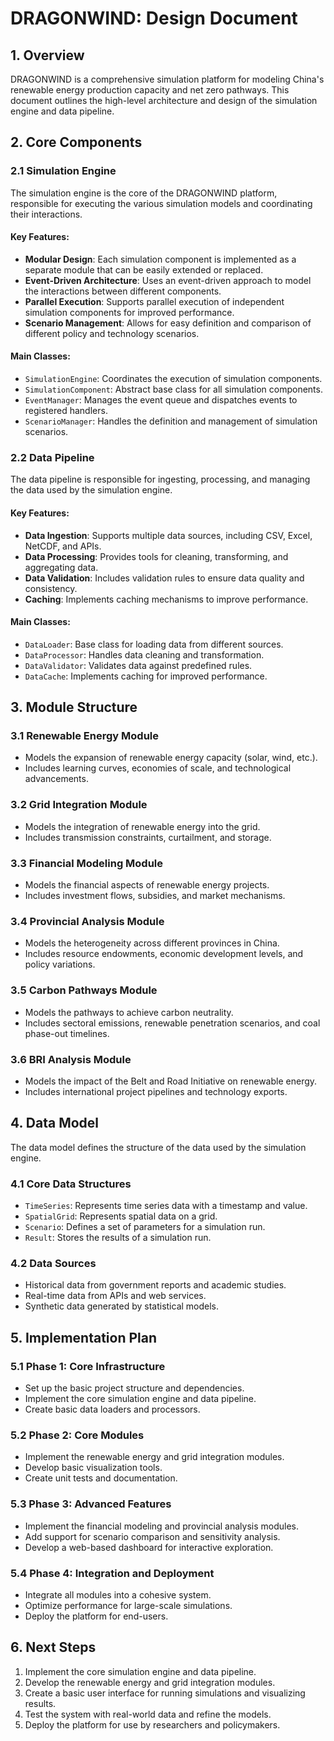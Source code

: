 # DRAGONWIND: Design Document

## 1. Overview

DRAGONWIND is a comprehensive simulation platform for modeling China's renewable energy production capacity and net zero pathways. This document outlines the high-level architecture and design of the simulation engine and data pipeline.

## 2. Core Components

### 2.1 Simulation Engine

The simulation engine is the core of the DRAGONWIND platform, responsible for executing the various simulation models and coordinating their interactions.

#### Key Features:
- **Modular Design**: Each simulation component is implemented as a separate module that can be easily extended or replaced.
- **Event-Driven Architecture**: Uses an event-driven approach to model the interactions between different components.
- **Parallel Execution**: Supports parallel execution of independent simulation components for improved performance.
- **Scenario Management**: Allows for easy definition and comparison of different policy and technology scenarios.

#### Main Classes:
- `SimulationEngine`: Coordinates the execution of simulation components.
- `SimulationComponent`: Abstract base class for all simulation components.
- `EventManager`: Manages the event queue and dispatches events to registered handlers.
- `ScenarioManager`: Handles the definition and management of simulation scenarios.

### 2.2 Data Pipeline

The data pipeline is responsible for ingesting, processing, and managing the data used by the simulation engine.

#### Key Features:
- **Data Ingestion**: Supports multiple data sources, including CSV, Excel, NetCDF, and APIs.
- **Data Processing**: Provides tools for cleaning, transforming, and aggregating data.
- **Data Validation**: Includes validation rules to ensure data quality and consistency.
- **Caching**: Implements caching mechanisms to improve performance.

#### Main Classes:
- `DataLoader`: Base class for loading data from different sources.
- `DataProcessor`: Handles data cleaning and transformation.
- `DataValidator`: Validates data against predefined rules.
- `DataCache`: Implements caching for improved performance.

## 3. Module Structure

### 3.1 Renewable Energy Module
- Models the expansion of renewable energy capacity (solar, wind, etc.).
- Includes learning curves, economies of scale, and technological advancements.

### 3.2 Grid Integration Module
- Models the integration of renewable energy into the grid.
- Includes transmission constraints, curtailment, and storage.

### 3.3 Financial Modeling Module
- Models the financial aspects of renewable energy projects.
- Includes investment flows, subsidies, and market mechanisms.

### 3.4 Provincial Analysis Module
- Models the heterogeneity across different provinces in China.
- Includes resource endowments, economic development levels, and policy variations.

### 3.5 Carbon Pathways Module
- Models the pathways to achieve carbon neutrality.
- Includes sectoral emissions, renewable penetration scenarios, and coal phase-out timelines.

### 3.6 BRI Analysis Module
- Models the impact of the Belt and Road Initiative on renewable energy.
- Includes international project pipelines and technology exports.

## 4. Data Model

The data model defines the structure of the data used by the simulation engine.

### 4.1 Core Data Structures
- `TimeSeries`: Represents time series data with a timestamp and value.
- `SpatialGrid`: Represents spatial data on a grid.
- `Scenario`: Defines a set of parameters for a simulation run.
- `Result`: Stores the results of a simulation run.

### 4.2 Data Sources
- Historical data from government reports and academic studies.
- Real-time data from APIs and web services.
- Synthetic data generated by statistical models.

## 5. Implementation Plan

### 5.1 Phase 1: Core Infrastructure
- Set up the basic project structure and dependencies.
- Implement the core simulation engine and data pipeline.
- Create basic data loaders and processors.

### 5.2 Phase 2: Core Modules
- Implement the renewable energy and grid integration modules.
- Develop basic visualization tools.
- Create unit tests and documentation.

### 5.3 Phase 3: Advanced Features
- Implement the financial modeling and provincial analysis modules.
- Add support for scenario comparison and sensitivity analysis.
- Develop a web-based dashboard for interactive exploration.

### 5.4 Phase 4: Integration and Deployment
- Integrate all modules into a cohesive system.
- Optimize performance for large-scale simulations.
- Deploy the platform for end-users.

## 6. Next Steps

1. Implement the core simulation engine and data pipeline.
2. Develop the renewable energy and grid integration modules.
3. Create a basic user interface for running simulations and visualizing results.
4. Test the system with real-world data and refine the models.
5. Deploy the platform for use by researchers and policymakers.

